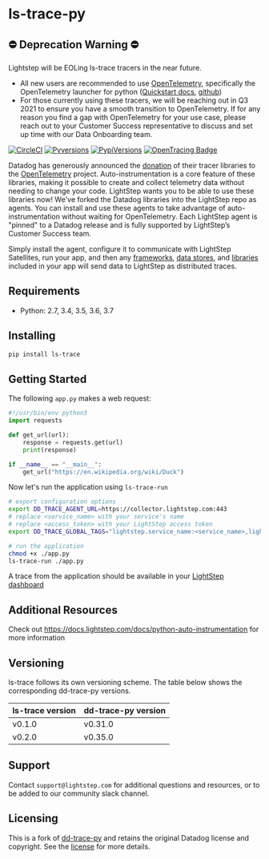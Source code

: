 # ls-trace-py

## ⛔️ Deprecation Warning ⛔️
Lightstep will be EOLing ls-trace tracers in the near future.
* All new users are recommended to use [OpenTelemetry](https://github.com/open-telemetry/opentelemetry-python), specifically the OpenTelemetry launcher for python ([Quickstart docs](https://docs.lightstep.com/docs/quick-start-1), [github](https://github.com/lightstep/otel-launcher-python))
* For those currently using these tracers, we will be reaching out in Q3 2021 to ensure you have a smooth transition to OpenTelemetry. If for any reason you find a gap with OpenTelemetry for your use case, please reach out to your Customer Success representative to discuss and set up time with our Data Onboarding team.


[![CircleCI](https://circleci.com/gh/lightstep/ls-trace-py/tree/master.svg?style=svg)](https://circleci.com/gh/lightstep/ls-trace-py/tree/master)
[![Pyversions](https://img.shields.io/pypi/pyversions/ls-trace.svg?style=flat)](https://pypi.org/project/ls-trace/)
[![PypiVersions](https://img.shields.io/pypi/v/ls-trace.svg)](https://pypi.org/project/ls-trace/)
[![OpenTracing Badge](https://img.shields.io/badge/OpenTracing-enabled-blue.svg)](http://pypi.datadoghq.com/trace/docs/installation_quickstart.html#opentracing)

Datadog has generously announced the [donation](https://www.datadoghq.com/blog/opentelemetry-instrumentation/) of their tracer libraries to the [OpenTelemetry](https://opentelemetry.io/) project. Auto-instrumentation is a core feature of these libraries, making it possible to create and collect telemetry data without needing to change your code. LightStep wants you to be able to use these libraries now! We've forked the Datadog libraries into the LightStep repo as agents. You can install and use these agents to take advantage of auto-instrumentation without waiting for OpenTelemetry. Each LightStep agent is "pinned" to a Datadog release and is fully supported by LightStep’s Customer Success team.

Simply install the agent, configure it to communicate with LightStep Satellites, run your app, and then any [frameworks](https://docs.lightstep.com/docs/python-auto-instrumentation#section-frameworks), [data stores](https://docs.lightstep.com/docs/python-auto-instrumentation#section-data-stores), and [libraries](https://docs.lightstep.com/docs/python-auto-instrumentation#section-libraries) included in your app will send data to LightStep as distributed traces.

## Requirements

- Python: 2.7, 3.4, 3.5, 3.6, 3.7

## Installing

```bash
pip install ls-trace
```

## Getting Started

The following `app.py` makes a web request:

```python
#!/usr/bin/env python3
import requests

def get_url(url):
    response = requests.get(url)
    print(response)

if __name__ == "__main__":
    get_url("https://en.wikipedia.org/wiki/Duck")
```

Now let's run the application using `ls-trace-run`

```bash
# export configuration options
export DD_TRACE_AGENT_URL=https://collector.lightstep.com:443
# replace <service_name> with your service's name
# replace <access_token> with your LightStep access token
export DD_TRACE_GLOBAL_TAGS="lightstep.service_name:<service_name>,lightstep.access_token:<access_token>"

# run the application
chmod +x ./app.py
ls-trace-run ./app.py
```

A trace from the application should be available in your [LightStep dashboard](https://app.lightstep.com/)

## Additional Resources

Check out https://docs.lightstep.com/docs/python-auto-instrumentation for more information

## Versioning

ls-trace follows its own versioning scheme. The table below shows the corresponding dd-trace-py versions.

| ls-trace version | dd-trace-py version |
|------------------|---------------------|
| v0.1.0           | v0.31.0             |
| v0.2.0           | v0.35.0             |

## Support

Contact `support@lightstep.com` for additional questions and resources, or to be added to our community slack channel.

## Licensing

This is a fork of [dd-trace-py][dd-trace-py repo] and retains the original Datadog license and copyright. See the [license][license file] for more details.

[dd-trace-py repo]: https://github.com/DataDog/dd-trace-py
[license file]: https://github.com/lightstep/dd-trace-py/blob/master/LICENSE
